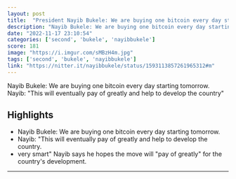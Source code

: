 ```yaml
---
layout: post
title:  "President Nayib Bukele: We are buying one bitcoin every day starting tomorrow"
description: "Nayib Bukele: We are buying one bitcoin every day starting tomorrow. Nayib: \"This will eventually pay of greatly and help to develop the country\""
date: "2022-11-17 23:10:54"
categories: ['second', 'bukele', 'nayibbukele']
score: 181
image: "https://i.imgur.com/sMBzH4m.jpg"
tags: ['second', 'bukele', 'nayibbukele']
link: "https://nitter.it/nayibbukele/status/1593113857261965312#m"
---
```


Nayib Bukele: We are buying one bitcoin every day starting tomorrow. Nayib: \"This will eventually pay of greatly and help to develop the country\"

## Highlights

- Nayib Bukele: We are buying one bitcoin every day starting tomorrow.
- Nayib: "This will eventually pay of greatly and help to develop the country.
- very smart" Nayib says he hopes the move will "pay of greatly" for the country's development.

---
